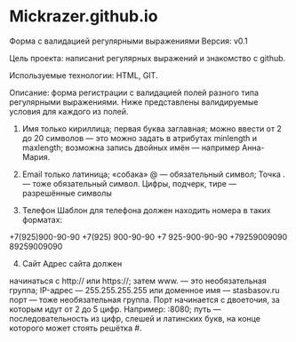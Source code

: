 # Mickrazer.github.io

Форма с валидацией регулярными выражениями 
Версия: v0.1 

Цель проекта: написаниt регулярных выражений и знакомство с github. 

Используемые технологии: HTML, GIT. 

Описание: форма регистрации с валидацией полей разного типа регулярными выражениями. 
Ниже представлены валидируемые условия для каждого из полей. 

1. Имя 
только кириллица; 
первая буква заглавная; 
можно ввести от 2 до 20 символов — это можно задать в атрибутах minlength и maxlength; 
возможна запись двойных имён — например Анна-Мария.

2. Email 
только латиница; 
«собака» @ — обязательный символ; 
Точка . — тоже обязательный символ. 
Цифры, подчерк, тире — разрешённые символы 

3. Телефон 
Шаблон для телефона должен находить номера в таких форматах: 

+7(925)900-90-90 
+7(925) 900-90-90 
+7 925-900-90-90 
+79259009090 
89259009090 

4. Сайт 
Адрес сайта должен 

начинаться с http:// или https://; 
затем www. — это необязательная группа; 
IP-адрес — 255.255.255.255 или доменное имя — stasbasov.ru
порт — тоже необязательная группа. Порт начинается с двоеточия, за которым идут от 2 до 5 цифр. Например: :8080; 
путь — последовательность из цифр, слешей и латинских букв, на конце которого может стоять решётка #.
